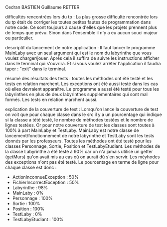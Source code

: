 Cedran BASTIEN
Guillaume RETTER

difficultés rencontrées lors du tp : 
La plus grosse difficulté rencontrée lors du tp était de corriger les toutes petites fautes de programmation dans notre
code. Ce sont toujours à cause d'elles que les projets prennent plus de temps que prévu. Sinon dans l'ensemble il n'y a
eu aucun souci majeur ou particulier.

descriptif du lancement de notre application : 
Il faut lancer le programme MainLaby avec un seul argument qui est le nom du labyrinthe que vous voulez charger/jouer.
Après cela il suffira de suivre les instructions afficher dans le terminal qui s'ouvrira. Et si vous voulez arrêter l'application
il faudra taper : "exit" dans le terminal.

résumé des résultats des tests : 
toutes les méthodes ont été testé et les tests en relation marchent. Les exceptions ont été aussi testé dans les cas où 
elles devraient apparaître.
Le programme a aussi été testé pour tous les labyrinthes en plus de deux labyrinthes supplémentaires qui sont mal
formés. Les tests en relation marchent aussi.

explication de la couverture de test :
Lorsqu'on lance la couverture de test on voit que pour chaque classe dans le src il y a un pourcentage qui indique 
si la classe a tété testé, le nombre de méthodes testées et le nombre de lignes testées. 
Or pour notre couverture de test les classes sont toutes à 100% à part MainLaby et TestLaby. MainLaby est notre classe
de lancement/fonctionnement de notre labyrinthe et TestLaby sont les tests donnés par les professeurs.
Toutes les méthodes ont été testé pour les classes Personnage, Sortie, Position et TestLabyEtudiant. Les méthodes de la classe Labyrinthe
a été testé à 90% car on n'a jamais utilisé un getter (getMurs) qu'on avait mis au cas où on aurait dû s'en servir. Les méyhodes
des exceptions n'ont pas été testé.
Le pourcentage en terme de ligne pour chaque classe est donc : 
 - ActionInconnueException : 50%
 - FichierIncorrectException : 50%
 - Labyrinthe : 98%
 - MainLaby : 0%
 - Personnage : 100%
 - Sortie : 100%
 - Position : 100%
 - TestLaby : 0%
 - TestLabyEtudiant : 100%